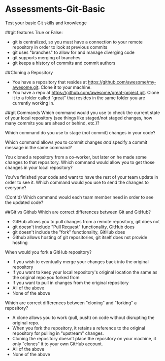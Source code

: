 Assessments-Git-Basic
=====================

Test your basic Git skills and knowledge

##git features
True or False:
 * git is centralized, so you must have a connection to your remote repository in order to look at previous commits
 * git uses "branches" to allow for and manage diverging code
 * git supports merging of branches
 * git keeps a history of commits and commit authors

##Cloning a Repository
- You have a repository that resides at https://github.com/awesome/my-awesome.git. Clone it to your machine.
- You have a repo at https://github.com/awesome/great-project.git. Clone it to a folder called "great" that resides in the same folder you are currently working in.

##git Commands
Which command would you use to check the current state of your local repository (see things like staged/not staged changes, how many commits you are ahead or behind, etc.)?

Which command do you use to stage (not commit) changes in your code?

Which command allows you to commit changes *and* specify a commit message in the same command?

You cloned a repository from a co-worker, but later on he made some changes to that repository. Which command would allow you to get those changes in your local repository?

You've finished your code and want to have the rest of your team update in order to see it. Which command would you use to send the changes to everyone?

(Cont'd) Which command would each team member need in order to see the updated code?

##Git vs Github
Which are correct differences between Git and GitHub?
 * GitHub allows you to pull changes from a remote repository, git does not
 * git doesn't include "Pull Request" functionality, GitHub does
 * git doesn't include the "fork" functionality, GitHub does
 * Github allows hosting of git repositories, git itself does not provide hosting

When would you fork a GitHub repository?
 * If you wish to eventually merge your changes back into the original repository
 * If you want to keep your local repository's original location the same as the original repo you forked from
 * If you want to pull in changes from the original repository
 * All of the above
 * None of the above
 
Which are correct differences between "cloning" and "forking" a repository?
 * A clone allows you to work (pull, push) on code without disrupting the original repo.
 * When you fork the repository, it retains a reference to the original repository for pulling in "upstream" changes.
 * Cloning the repository doesn't place the repository on your machine, it only "clones" it to your own GitHub account.
 * All of the above
 * None of the above
